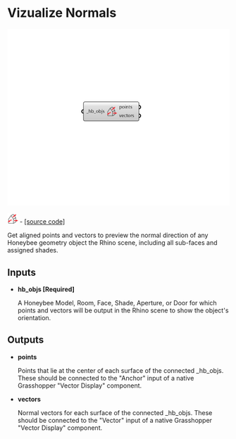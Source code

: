 # Vizualize Normals

![](../../.gitbook/assets/Vizualize_Normals.png)

![](../../.gitbook/assets/Vizualize_Normals%20%281%29.png) - [\[source code\]](https://github.com/ladybug-tools/honeybee-grasshopper-core/blob/master/honeybee_grasshopper_core/src//HB%20Vizualize%20Normals.py)

Get aligned points and vectors to preview the normal direction of any Honeybee geometry object the Rhino scene, including all sub-faces and assigned shades.

## Inputs

* **hb\_objs \[Required\]**

  A Honeybee Model, Room, Face, Shade, Aperture, or Door for which points and vectors will be output in the Rhino scene to show the object's orientation. 

## Outputs

* **points**

  Points that lie at the center of each surface of the connected \_hb\_objs. These should be connected to the "Anchor" input of a native Grasshopper "Vector Display" component. 

* **vectors**

  Normal vectors for each surface of the connected \_hb\_objs. These should be connected to the "Vector" input of a native Grasshopper "Vector Display" component. 

